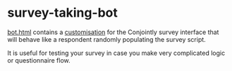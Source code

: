 # survey-taking-bot

[bot.html](bot.html) contains a [customisation](https://conjointly.com/faq/respondent-interface-customisation/) for the Conjointly survey interface that will behave like a respondent randomly populating the survey script.

It is useful for testing your survey in case you make very complicated logic or questionnaire flow.
